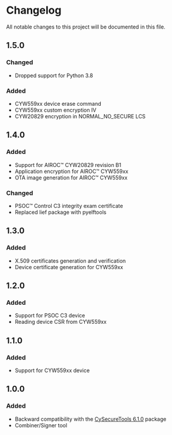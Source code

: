 # Changelog
All notable changes to this project will be documented in this file.

## 1.5.0
### Changed
- Dropped support for Python 3.8

### Added
- CYW559xx device erase command
- CYW559xx custom encryption IV
- CYW20829 encryption in NORMAL_NO_SECURE LCS

## 1.4.0
### Added
- Support for AIROC™ CYW20829 revision B1
- Application encryption for AIROC™ CYW559xx
- OTA image generation for AIROC™ CYW559xx

### Changed
- PSOC™ Control C3 integrity exam certificate
- Replaced lief package with pyelftools

## 1.3.0
### Added
- X.509 certificates generation and verification
- Device certificate generation for CYW559xx

## 1.2.0
### Added
- Support for PSOC C3 device
- Reading device CSR from CYW559xx

## 1.1.0
### Added
- Support for CYW559xx device

## 1.0.0
### Added
- Backward compatibility with the [CySecureTools 6.1.0](https://github.com/Infineon/cysecuretools) package
- Combiner/Signer tool

